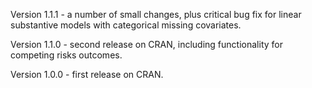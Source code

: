 Version 1.1.1 - a number of small changes, plus critical bug fix for linear substantive models with categorical missing covariates.

Version 1.1.0 - second release on CRAN, including functionality for competing risks outcomes.

Version 1.0.0 - first release on CRAN.
